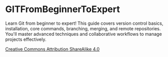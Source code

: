 # GITFromBeginnerToExpert
Learn Git from beginner to expert! This guide covers version control basics, installation, core commands, branching, merging, and remote repositories. You'll master advanced techniques and collaborative workflows to manage projects effectively.

[Creative Commons Attribution ShareAlike 4.0](https://creativecommons.org/licenses/by-sa/4.0/)
